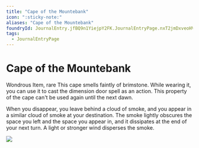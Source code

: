 ```yaml
---
title: "Cape of the Mountebank"
icon: ":sticky-note:"
aliases: "Cape of the Mountebank"
foundryId: JournalEntry.jfBQ9n1YiejpY2FK.JournalEntryPage.nxT2jmDxveoHVXvW
tags:
  - JournalEntryPage
---
```


# Cape of the Mountebank
Wondrous Item, rare
This cape smells faintly of brimstone. While wearing it, you can use it to cast the dimension door spell as an action. This property of the cape can't be used again until the next dawn.

When you disappear, you leave behind a cloud of smoke, and you appear in a similar cloud of smoke at your destination. The smoke lightly obscures the space you left and the space you appear in, and it dissipates at the end of your next turn. A light or stronger wind disperses the smoke.

![](https://www.dndbeyond.com/avatars/thumbnails/7/156/1000/1000/636284720530156403.jpeg)